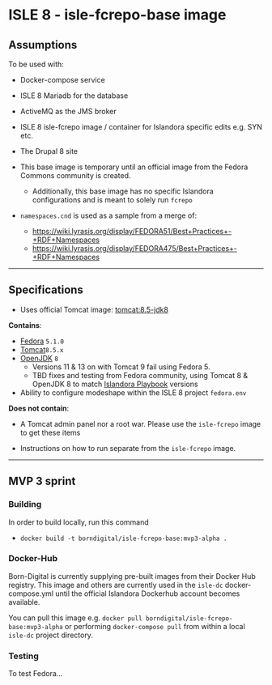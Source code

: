 # ISLE 8 - isle-fcrepo-base image

## Assumptions

To be used with:

* Docker-compose service
* ISLE 8 Mariadb for the database
* ActiveMQ as the JMS broker
* ISLE 8 isle-fcrepo image / container for Islandora specific edits e.g. SYN etc.
* The Drupal 8 site

* This base image is temporary until an official image from the Fedora Commons community is created.
  * Additionally, this base image has no specific Islandora configurations and is meant to solely run `fcrepo`

* `namespaces.cnd` is used as a sample from a merge of:
  * https://wiki.lyrasis.org/display/FEDORA51/Best+Practices+-+RDF+Namespaces
  * https://wiki.lyrasis.org/display/FEDORA475/Best+Practices+-+RDF+Namespaces

---

## Specifications

* Uses official Tomcat image: [tomcat:8.5-jdk8](https://github.com/docker-library/tomcat/blob/200fb67e66016f412b5e8428e48e7794dd7faae7/8.5/jdk8/openjdk/Dockerfile)

**Contains**:

* [Fedora](https://github.com/fcrepo4/fcrepo4/releases/tag/fcrepo-5.1.0) `5.1.0`
* [Tomcat](https://tomcat.apache.org/download-80.cgi)`8.5.x`
* [OpenJDK](https://openjdk.java.net/) `8`
  * Versions 11 & 13 on with Tomcat 9 fail using Fedora 5.
  * TBD fixes and testing from Fedora community, using Tomcat 8 & OpenJDK 8 to match [Islandora Playbook](https://github.com/Islandora-Devops/islandora-playbook) versions
* Ability to configure modeshape within the ISLE 8 project `fedora.env`

**Does not contain**:

* A Tomcat admin panel nor a root war. Please use the `isle-fcrepo` image to get these items

* Instructions on how to run separate from the `isle-fcrepo` image.

---

## MVP 3 sprint

### Building

In order to build locally, run this command

* `docker build -t borndigital/isle-fcrepo-base:mvp3-alpha .`

### Docker-Hub

Born-Digital is currently supplying pre-built images from their Docker Hub registry. This image and others are currently used in the `isle-dc` docker-compose.yml until the official Islandora Dockerhub account becomes available.

You can pull this image e.g. `docker pull borndigital/isle-fcrepo-base:mvp3-alpha` or performing `docker-compose pull` from within a local `isle-dc` project directory.

### Testing

To test Fedora...

